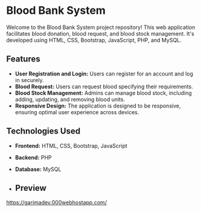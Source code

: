 # Blood Bank System

Welcome to the Blood Bank System project repository! This web application facilitates blood donation, blood request, and blood stock management. It's developed using HTML, CSS, Bootstrap, JavaScript, PHP, and MySQL.

## Features

- **User Registration and Login:** Users can register for an account and log in securely.
- **Blood Request:** Users can request blood specifying their requirements.
- **Blood Stock Management:** Admins can manage blood stock, including adding, updating, and removing blood units.
- **Responsive Design:** The application is designed to be responsive, ensuring optimal user experience across devices.

## Technologies Used

- **Frontend:** HTML, CSS, Bootstrap, JavaScript
- **Backend:** PHP
- **Database:** MySQL

- ## Preview
https://garimadev.000webhostapp.com/
